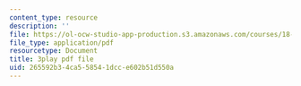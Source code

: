 ```yaml
---
content_type: resource
description: ''
file: https://ol-ocw-studio-app-production.s3.amazonaws.com/courses/18-06sc-linear-algebra-fall-2011/265592b34ca558541dcce602b51d550a_yjBerM5jWsc.pdf
file_type: application/pdf
resourcetype: Document
title: 3play pdf file
uid: 265592b3-4ca5-5854-1dcc-e602b51d550a
---
```

